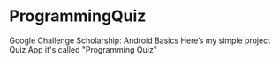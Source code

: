 # ProgrammingQuiz
Google Challenge Scholarship: Android Basics
Here’s my simple project Quiz App it's called "Programming Quiz"

